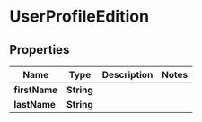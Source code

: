 

# UserProfileEdition

## Properties

Name | Type | Description | Notes
------------ | ------------- | ------------- | -------------
**firstName** | **String** |  | 
**lastName** | **String** |  | 



